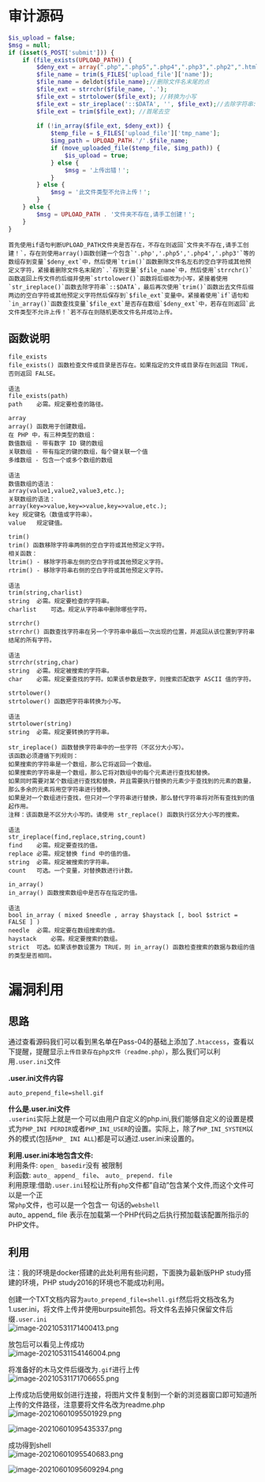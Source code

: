 
# 审计源码
```php
$is_upload = false;
$msg = null;
if (isset($_POST['submit'])) {
    if (file_exists(UPLOAD_PATH)) {
        $deny_ext = array(".php",".php5",".php4",".php3",".php2",".html",".htm",".phtml",".pht",".pHp",".pHp5",".pHp4",".pHp3",".pHp2",".Html",".Htm",".pHtml",".jsp",".jspa",".jspx",".jsw",".jsv",".jspf",".jtml",".jSp",".jSpx",".jSpa",".jSw",".jSv",".jSpf",".jHtml",".asp",".aspx",".asa",".asax",".ascx",".ashx",".asmx",".cer",".aSp",".aSpx",".aSa",".aSax",".aScx",".aShx",".aSmx",".cEr",".sWf",".swf",".htaccess");
        $file_name = trim($_FILES['upload_file']['name']);
        $file_name = deldot($file_name);//删除文件名末尾的点
        $file_ext = strrchr($file_name, '.');
        $file_ext = strtolower($file_ext); //转换为小写
        $file_ext = str_ireplace('::$DATA', '', $file_ext);//去除字符串::$DATA
        $file_ext = trim($file_ext); //首尾去空
        
        if (!in_array($file_ext, $deny_ext)) {
            $temp_file = $_FILES['upload_file']['tmp_name'];
            $img_path = UPLOAD_PATH.'/'.$file_name;
            if (move_uploaded_file($temp_file, $img_path)) {
                $is_upload = true;
            } else {
                $msg = '上传出错！';
            }
        } else {
            $msg = '此文件类型不允许上传！';
        }
    } else {
        $msg = UPLOAD_PATH . '文件夹不存在,请手工创建！';
    }
}
```

	首先使用if语句判断UPLOAD_PATH文件夹是否存在，不存在则返回`文件夹不存在,请手工创建！`，存在则使用array()函数创建一个包含`'.php','.php5','.php4','.php3'`等的数组存到变量`$deny_ext`中，然后使用`trim()`函数删除文件名左右的空白字符或其他预定义字符，紧接着删除文件名末尾的`.`存到变量`$file_name`中，然后使用`strrchr()`函数返回上传文件的后缀并使用`strtolower()`函数将后缀改为小写，紧接着使用`str_ireplace()`函数去除字符串`::$DATA`，最后再次使用`trim()`函数出去文件后缀两边的空白字符或其他预定义字符然后保存到`$file_ext`变量中。紧接着使用`if`语句和`in_array()`函数查找变量`$file_ext`是否存在数组`$deny_ext`中，若存在则返回`此文件类型不允许上传！`若不存在则随机更改文件名并成功上传。


## 函数说明
```
file_exists
file_exists() 函数检查文件或目录是否存在。如果指定的文件或目录存在则返回 TRUE，否则返回 FALSE。

语法
file_exists(path)
path	必需。规定要检查的路径。
```

```
array
array() 函数用于创建数组。
在 PHP 中，有三种类型的数组：
数值数组 - 带有数字 ID 键的数组
关联数组 - 带有指定的键的数组，每个键关联一个值
多维数组 - 包含一个或多个数组的数组

语法
数值数组的语法：
array(value1,value2,value3,etc.);
关联数组的语法：
array(key=>value,key=>value,key=>value,etc.);
key	规定键名（数值或字符串）。
value	规定键值。
```

```
trim()
trim() 函数移除字符串两侧的空白字符或其他预定义字符。
相关函数：
ltrim() - 移除字符串左侧的空白字符或其他预定义字符。
rtrim() - 移除字符串右侧的空白字符或其他预定义字符。

语法
trim(string,charlist)
string	必需。规定要检查的字符串。
charlist	可选。规定从字符串中删除哪些字符。
```

```
strrchr()
strrchr() 函数查找字符串在另一个字符串中最后一次出现的位置，并返回从该位置到字符串结尾的所有字符。

语法
strrchr(string,char)
string	必需。规定被搜索的字符串。
char	必需。规定要查找的字符。如果该参数是数字，则搜索匹配数字 ASCII 值的字符。
```

```
strtolower()
strtolower() 函数把字符串转换为小写。

语法
strtolower(string)
string	必需。规定要转换的字符串。
```

```
str_ireplace() 函数替换字符串中的一些字符（不区分大小写）。
该函数必须遵循下列规则：
如果搜索的字符串是一个数组，那么它将返回一个数组。
如果搜索的字符串是一个数组，那么它将对数组中的每个元素进行查找和替换。
如果同时需要对某个数组进行查找和替换，并且需要执行替换的元素少于查找到的元素的数量，那么多余的元素将用空字符串进行替换。
如果是对一个数组进行查找，但只对一个字符串进行替换，那么替代字符串将对所有查找到的值起作用。
注释：该函数是不区分大小写的。请使用 str_replace() 函数执行区分大小写的搜索。

语法
str_ireplace(find,replace,string,count)
find	必需。规定要查找的值。
replace	必需。规定替换 find 中的值的值。
string	必需。规定被搜索的字符串。
count	可选。一个变量，对替换数进行计数。
```

```
in_array()
in_array() 函数搜索数组中是否存在指定的值。

语法
bool in_array ( mixed $needle , array $haystack [, bool $strict = FALSE ] )
needle	必需。规定要在数组搜索的值。
haystack	必需。规定要搜索的数组。
strict	可选。如果该参数设置为 TRUE，则 in_array() 函数检查搜索的数据与数组的值的类型是否相同。
```


# 漏洞利用

## 思路
通过查看源码我们可以看到黑名单在Pass-04的基础上添加了`.htaccess`，查看以下提醒，提醒显示`上传目录存在php文件（readme.php）`，那么我们可以利用`.user.ini`文件

**.user.ini文件内容**
```
auto_prepend_file=shell.gif
```

**什么是.user.ini文件**<br />`.userini`实际上就是一个可以由用户自定义的php.ini,我们能够自定义的设置是模式为`PHP_INI PERDIR`或者`PHP_INI_USER`的设置。实际上，除了`PHP_INI_SYSTEM`以外的模式(包括`PHP_ INI ALL`)都是可以通过.user.ini来设置的。

**利用.user.ini本地包含文件:**<br />利用条件: `open_ basedir`没有 被限制<br />利函数: `auto_ append_ file`、 `auto_ prepend. file`<br />利用原理:借助`.user.ini`轻松让所有`php`文件都”自动”包含某个文件,而这个文件可以是一个正<br />常`php`文件，也可以是一个包含一 句话的`webshell`<br />auto_ append_ file 表示在加载第一个PHP代码之后执行预加载该配置所指示的PHP文件。


## 利用
注：我的环境是docker搭建的此处利用有些问题，下面换为最新版PHP study搭建的环境，PHP study2016的环境也不能成功利用。

创建一个TXT文档内容为`auto_prepend_file=shell.gif`然后将文档改名为1.user.ini，将文件上传并使用burpsuite抓包。将文件名去掉只保留文件后缀`.user.ini`<br />![image-20210531171400413.png](./assets/1656469193888-8783f4e5-df02-4cf8-acb0-4cc68b1f7019.png)

放包后可以看见上传成功<br />![image-20210531154146004.png](./assets/1656469197561-215c037c-94ce-41fe-9394-f5d6d1756974.png)

将准备好的木马文件后缀改为`.gif`进行上传<br />![image-20210531171706655.png](./assets/1656469202317-1332d7c3-ad31-48f8-bad3-5f423b15cfd3.png)

上传成功后使用蚁剑进行连接，将图片文件复制到一个新的浏览器窗口即可知道所上传的文件路径，注意要将文件名改为readme.php<br />![image-20210601095501929.png](./assets/1656469207053-9cb58a1a-a165-4dae-87b9-33d502a03cc4.png)

![image-20210601095435337.png](./assets/1656469210476-89ad5d0f-e999-49d2-87c6-eddf92528b39.png)

成功得到shell<br />![image-20210601095540683.png](./assets/1656469216429-1fd2f578-5298-4cbb-9593-8556aad5cde2.png)

![image-20210601095609294.png](./assets/1656469218602-206e95f0-90cc-419f-bd08-95ee1c235b66.png)

